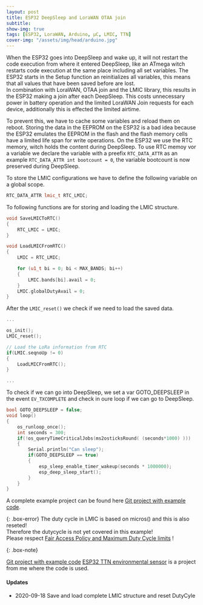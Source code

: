 ```yaml
---
layout: post
title: ESP32 DeepSleep and LoraWAN OTAA join
subtitle:
show-img: true
tags: [ESP32, LoraWAN, Arduino, µC, LMIC, TTN]
cover-img: "/assets/img/head/arduino.jpg"
---
```


When the ESP32 goes into DeepSleep and wake up, it will not restart the code execution from where it entered DeepSleep,
like an ATmega witch restarts code execution at the same place including all set variables.
The ESP32 starts in the Setup function an reinitializes all variables, this means that all values that have been saved before are lost.  
In combination with LoraWAN, OTAA join and the LMIC library, this results in the ESP32 making a join after each DeepSleep.
This costs unnecessary power in battery operation and the limited LoraWAN Join requests for each device, additionally this is effected the limited airtime.

To prevent this, we have to cache some variables and reload them on reboot.
Storing the data in the EEPROM on the ESP32 is a bad idea because the ESP32 emulates the EEPROM in the flash and the flash memory cells have a limited life span for write operations.
On the ESP32 we use the RTC memory, witch holds the content during DeepSleep.
To use RTC memoy vor a variable we declare the variable with a preefix `RTC_DATA_ATTR` as an example `RTC_DATA_ATTR int bootcount = 0`, the variable bootcount is now preserved during DeepSleep.

To store the LMIC configurations we have to define the following variable on a global scope.

```c++
RTC_DATA_ATTR lmic_t RTC_LMIC;
```

To following functions are for storing and loading the LMIC structure.

```c++
void SaveLMICToRTC()
{
    RTC_LMIC = LMIC;
}

void LoadLMICFromRTC()
{
    LMIC = RTC_LMIC;

    for (u1_t bi = 0; bi < MAX_BANDS; bi++)
    {
        LMIC.bands[bi].avail = 0;
    }
    LMIC.globalDutyAvail = 0;
}
```

After the `LMIC_reset()` we check if we need to load the saved data.

```c++
...

os_init();
LMIC_reset();

// Load the LoRa information from RTC
if(LMIC.seqnoUp != 0)
{ 
    LoadLMICFromRTC();
}

...
```

To check if we can go into DeepSleep, we set a var GOTO_DEEPSLEEP in the event `EV_TXCOMPLETE`
and check in oure loop if we can go to DeepSleep.

```c++
bool GOTO_DEEPSLEEP = false;
void loop()
{
    os_runloop_once();
    int seconds = 300;
    if(!os_queryTimeCriticalJobs(ms2osticksRound( (seconds*1000) )))
    {
        Serial.println("Can sleep");
        if(GOTO_DEEPSLEEP == true)
        {
            esp_sleep_enable_timer_wakeup(seconds * 1000000);
            esp_deep_sleep_start();
        }
    }
}
```

A complete example project can be found here [Git project with example code](https://github.com/JackGruber/ESP32-LMIC-DeepSleep-example/).

{: .box-error}
The duty cycle in LMIC is based on micros() and this is also reseted!<br/>
Therefore the dutycycle is not yet covered in this example!<br/>
Please respect [Fair Access Policy and Maximum Duty Cycle limits](https://www.thethingsnetwork.org/docs/lorawan/duty-cycle.html) !

{: .box-note}

[Git project with example code](https://github.com/JackGruber/ESP32-LMIC-DeepSleep-example/)
[ESP32 TTN environmental sensor](https://github.com/JackGruber/esp32_ttn_environmental_sensor) is a project from me where the code is used.

#### Updates

* 2020-09-18 Save and load complete LMIC structure and reset DutyCyle
